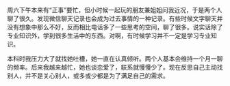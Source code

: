周六下午本来有“正事”要忙，但小时候一起玩的朋友兼姐姐问我近况，于是两个人聊了很久。发现微信聊天记录也会成为过去事情的一种记录。有些时候文字聊天并没有想象中那么不好，反而相比电话多了一些思考的空间，聊了很多。说实话除了专业知识外，学到很多生活中的东西。对啊，有时候学习并不一定是学习专业知识。

本科时我压力大了就找她吐槽，她一直在认真倾听。两个人基本会维持一个月一聊的频率。后来我越来越忙，她也谈恋爱了，联系就慢慢少了。现在反思自己主动找别人，并不是关心别人，或多或少都是为了满足自己的需求。